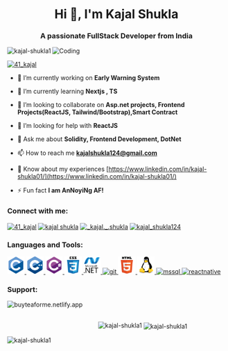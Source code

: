 
<h1 align="center">Hi 👋, I'm Kajal Shukla</h1>
<h3 align="center">A passionate FullStack Developer from India</h3>
<img align="right" alt="Coding" width="400" src="https://media.giphy.com/media/L1R1tvI9svkIWwpVYr/giphy.gif">

<p align="left"> <img src="https://komarev.com/ghpvc/?username=kajal-shukla1&label=Profile%20views&color=0e75b6&style=flat" alt="kajal-shukla1" /> </p>

<p align="left"> <a href="https://twitter.com/41_kajal" target="blank"><img src="https://img.shields.io/twitter/follow/41_kajal?logo=twitter&style=for-the-badge" alt="41_kajal" /></a> </p>

- 🔭 I’m currently working on **Early Warning System**

- 🌱 I’m currently learning **Nextjs , TS**

- 👯 I’m looking to collaborate on **Asp.net projects, Frontend Projects(ReactJS, Tailwind/Bootstrap),Smart Contract**

- 🤝 I’m looking for help with **ReactJS**

- 💬 Ask me about **Solidity, Frontend Development, DotNet**

- 📫 How to reach me **kajalshukla124@gmail.com**

- 📄 Know about my experiences [https://www.linkedin.com/in/kajal-shukla01/](https://www.linkedin.com/in/kajal-shukla01/)

- ⚡ Fun fact **I am AnNoyiNg AF!**

<h3 align="left">Connect with me:</h3>
<p align="left">
<a href="https://twitter.com/41_kajal" target="blank"><img align="center" src="https://raw.githubusercontent.com/rahuldkjain/github-profile-readme-generator/master/src/images/icons/Social/twitter.svg" alt="41_kajal" height="30" width="40" /></a>
<a href="https://linkedin.com/in/kajal shukla" target="blank"><img align="center" src="https://raw.githubusercontent.com/rahuldkjain/github-profile-readme-generator/master/src/images/icons/Social/linked-in-alt.svg" alt="kajal shukla" height="30" width="40" /></a>
<a href="https://instagram.com/_kajal._.shukla" target="blank"><img align="center" src="https://raw.githubusercontent.com/rahuldkjain/github-profile-readme-generator/master/src/images/icons/Social/instagram.svg" alt="_kajal._.shukla" height="30" width="40" /></a>
<a href="https://www.leetcode.com/kajal_shukla124" target="blank"><img align="center" src="https://raw.githubusercontent.com/rahuldkjain/github-profile-readme-generator/master/src/images/icons/Social/leet-code.svg" alt="kajal_shukla124" height="30" width="40" /></a>
</p>

<h3 align="left">Languages and Tools:</h3>
<p align="left"> <a href="https://www.cprogramming.com/" target="_blank" rel="noreferrer"> <img src="https://raw.githubusercontent.com/devicons/devicon/master/icons/c/c-original.svg" alt="c" width="40" height="40"/> </a> <a href="https://www.w3schools.com/cpp/" target="_blank" rel="noreferrer"> <img src="https://raw.githubusercontent.com/devicons/devicon/master/icons/cplusplus/cplusplus-original.svg" alt="cplusplus" width="40" height="40"/> </a> <a href="https://www.w3schools.com/cs/" target="_blank" rel="noreferrer"> <img src="https://raw.githubusercontent.com/devicons/devicon/master/icons/csharp/csharp-original.svg" alt="csharp" width="40" height="40"/> </a> <a href="https://www.w3schools.com/css/" target="_blank" rel="noreferrer"> <img src="https://raw.githubusercontent.com/devicons/devicon/master/icons/css3/css3-original-wordmark.svg" alt="css3" width="40" height="40"/> </a> <a href="https://dotnet.microsoft.com/" target="_blank" rel="noreferrer"> <img src="https://raw.githubusercontent.com/devicons/devicon/master/icons/dot-net/dot-net-original-wordmark.svg" alt="dotnet" width="40" height="40"/> </a> <a href="https://git-scm.com/" target="_blank" rel="noreferrer"> <img src="https://www.vectorlogo.zone/logos/git-scm/git-scm-icon.svg" alt="git" width="40" height="40"/> </a> <a href="https://www.w3.org/html/" target="_blank" rel="noreferrer"> <img src="https://raw.githubusercontent.com/devicons/devicon/master/icons/html5/html5-original-wordmark.svg" alt="html5" width="40" height="40"/> </a> <a href="https://www.linux.org/" target="_blank" rel="noreferrer"> <img src="https://raw.githubusercontent.com/devicons/devicon/master/icons/linux/linux-original.svg" alt="linux" width="40" height="40"/> </a> <a href="https://www.microsoft.com/en-us/sql-server" target="_blank" rel="noreferrer"> <img src="https://www.svgrepo.com/show/303229/microsoft-sql-server-logo.svg" alt="mssql" width="40" height="40"/> </a> <a href="https://reactnative.dev/" target="_blank" rel="noreferrer"> <img src="https://reactnative.dev/img/header_logo.svg" alt="reactnative" width="40" height="40"/> </a> </p>

<h3 align="left">Support:</h3>
<p><a href="https://www.buymeacoffee.com/buyteaforme.netlify.app"> <img align="left" src="https://cdn.buymeacoffee.com/buttons/v2/default-yellow.png" height="50" width="210" alt="buyteaforme.netlify.app" /></a></p><br><br>

<p><img align="left" src="https://github-readme-stats.vercel.app/api/top-langs?username=kajal-shukla1&show_icons=true&locale=en&layout=compact" alt="kajal-shukla1" /></p>

<p>&nbsp;<img align="center" src="https://github-readme-stats.vercel.app/api?username=kajal-shukla1&show_icons=true&locale=en" alt="kajal-shukla1" /></p>

<p><img align="center" src="https://github-readme-streak-stats.herokuapp.com/?user=kajal-shukla1&" alt="kajal-shukla1" /></p>
